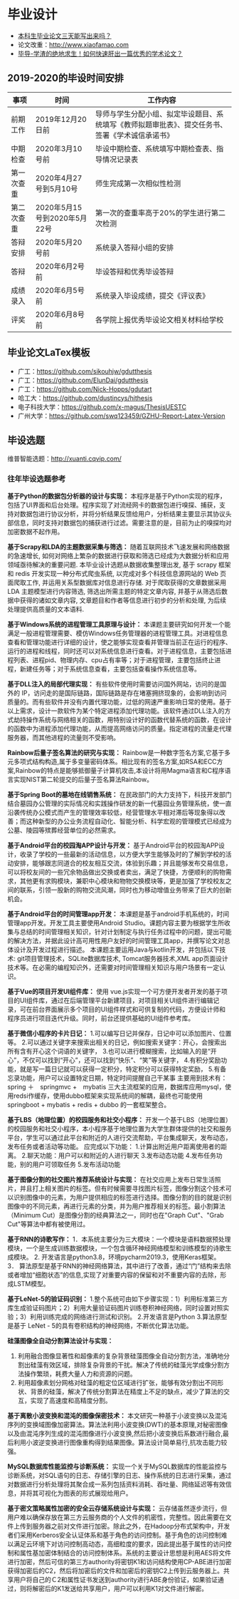 # 毕业设计
- [本科生毕业论文三天能写出来吗？](https://www.zhihu.com/question/318584992)
- 论文改重：http://www.xiaofamao.com
- [毕导-学渣的绝地求生！如何快速肝出一篇优秀的学术论文？](https://www.bilibili.com/video/BV1Sg4y1q79G)

## 2019-2020的毕设时间安排
<table>
<thead>
  <th>事项</th>
  <th>时间</th>
  <th>工作内容</th>
</thead>
<tbody>
  <tr>
    <td>前期工作</td>
    <td>2019年12月20日前</td>
    <td>导师与学生分配小组、拟定毕设题目、系统填写《教师拟题审批表》、提交任务书、签署《学术诚信承诺书》</td>
  </tr>
  <tr>
    <td>中期检查</td>
    <td>2020年3月10号前</td>
    <td>毕设中期检查、系统填写中期检查表、指导情况记录表</td>
  </tr>
  <tr>
    <td>第一次查重</td>
    <td>2020年4月27号到5月10号</td>
    <td>师生完成第一次相似性检测</td>
  </tr>
  <tr>
    <td>第二次查重</td>
    <td>2020年5月15号到2020年5月22号</td>
    <td>第一次的查重率高于20%的学生进行第二次检测</td>
  </tr>
  <tr>
    <td>答辩安排</td>
    <td>2020年5月20号前</td>
    <td>系统录入答辩小组的安排</td>
  </tr>
  <tr>
    <td>答辩</td>
    <td>2020年6月2号前</td>
    <td>毕设答辩和优秀毕设答辩</td>
  </tr>
  <tr>
    <td>成绩录入</td>
    <td>2020年6月5号前</td>
    <td>系统录入毕设成绩，提交《评议表》</td>
  </tr>
  <tr>
    <td>评奖</td>
    <td>2020年6月8号前</td>
    <td>各学院上报优秀毕设论文相关材料给学校</td>
  </tr>
</tbody>
</table>

## 毕业论文LaTex模板
- 广工：https://github.com/sikouhjw/gdutthesis
- 广工：https://github.com/ElunDai/gdutthesis
- 广工：https://github.com/Nick-Hopps/gdutart
- 哈工大：https://github.com/dustincys/hithesis
- 电子科技大学：https://github.com/x-magus/ThesisUESTC
- 广州大学：https://github.com/swq123459/GZHU-Report-Latex-Version

## 毕设选题
维普智能选题：http://xuanti.cqvip.com/

### 往年毕设选题参考
**基于Python的数据包分析器的设计与实现：**
本程序是基于Python实现的程序，包括了UI界面和后台处理。程序实现了对流经网卡的数据包进行嗅探、捕获，支持对数据包进行协议分析，并将分析结果反馈给用户，分析结果主要显示其协议头部信息，同时支持对数据包的捕获进行过滤。需要注意的是，目前为止的嗅探均对加密数据不起作用。

**基于Scrapy和LDA的主题数据采集与筛选：**
随着互联网技术飞速发展和网络数据的急速增长, 如何对网络上繁杂的数据进行获取和筛选已经成为大数据分析和应用领域亟待解决的重要问题. 本毕业设计选题从数据收集整理出发, 基于 scrapy 框架和 redis 开发实现一种分布式爬虫系统, 以完成对多个科技信息源网站的 Web 页面爬取工作, 并运用关系型数据库对信息进行存储. 对于爬取获得的文章数据采用 LDA 主题模型进行内容筛选, 筛选出所需主题的特定文章内容, 并基于从筛选后数据中获得的诸如文章内容, 文章题目和作者等信息进行初步的分析和处理, 为后续处理提供高质量的文本语料.

**基于Windows系统的进程管理工具原理与设计：**
本课题主要研究如何开发一个能满足一般进程管理需要、模仿Windows任务管理器的进程管理工具。对进程信息查看和管理功能进行详细的设计，使之能够实现查看并管理当前正在运行的程序、运行的进程和线程，同时还可以对系统信息进行查看。对于进程信息，主要包括进程列表、进程pid、物理内存、cpu占有率等；对于进程管理，主要包括终止进程，新建任务等；对于系统信息查看，主要包括查看操作系统信息等。

**基于DLL注入的局部代理实现：**
有些软件使用时需要访问国外网站，访问的是国外的 IP，访问走的是国际链路，国际链路是存在堵塞拥挤现象的，会影响到访问质量的。而有些软件并没有内置代理功能，过低的网速严重影响日常的使用。基于以上需求，设计一款软件为某个特定进程添加代理功能。该软件通过DLL注入的方式劫持操作系统与网络相关的函数，用特别设计好的函数代替系统的函数，在设计的函数中为进程添加代理功能，从而提高网络访问的质量。指定进程的流量走代理服务器，而其他进程的流量则不受影响。

**Rainbow后量子签名算法的研究与实现：**
Rainbow是一种数字签名方案,它基于多元多项式结构构造,属于多变量密码体系。相比现有的签名方案,如RSA和ECC方案,Rainbow的特点是能够抵御量子计算机攻击,本设计将用Magma语言和C程序语言实现NIST第二轮提交的后量子签名算法Rainbow。

**基于Spring Boot的墓地在线销售系统：**
在民政部门的大力支持下，科技开发部门结合墓园办公管理的实际情况和实践操作研发的新一代墓园业务管理系统，使一直沿袭传统办公模式而产生的管理效率较低，经营管理水平相对滞后等现象得以改善；而这种新型的办公业务流程自动化、智能分析、科学宏观的管理模式已经成为公墓、陵园等殡葬经营单位的必然需求。

**基于Android平台的校园淘APP设计与开发：**
基于Android平台的校园淘APP设计，收录了学校的一些最新的活动信息，以方便大学生能够及时的了解到学校的活动安排，能够跟志同道合的校友相互交流，体验到乐趣；并且能够发布交易信息，可以将校友间的一些冗余物品做出交换或者卖出，满足了快捷，方便顺利的购物需求，其他更有求购模块，兼职中心模块和物物交换模块等，更是加强了学校校友之间的联系，引领一股新的购物交流风潮，同时也为移动增值业务带来了巨大的创新机会。

**基于Android平台的时间管理app开发：**
本课题是基于android手机系统的，时间管理app开发。开发工具主要使用Android Studio。课题内容主要为根据学生所收集与总结的时间管理相关知识，针对计划制定与执行任务过程中的问题，提出可能的解决方法，并据此设计高可用性用户友好的时间管理工具app，并撰写论文对总体设计及开发过程进行描述。 本课题主要运用Java与kotlin开发，并包括以下技术: git项目管理技术，SQLite数据库技术, Tomcat服务器技术,XML app页面设计技术等。在必需的编程知识外，还需要对时间管理相关知识与用户场景有一定认识。

**基于Vue的项目开发UI组件库：**
使用 vue.js实现一个可方便开发者开发的基于项目的UI组件库，通过在后端管理平台新建项目，对项目相关UI组件进行编辑记录，可在前台界面展示多个项目的UI组件样式和可供复制的代码，方便设计师和程序员进行项目迭代升级。同时，前台还提供基础的UI组件参考库。

**基于微信小程序的卡片日记：**
1.可以编写日记并保存，日记中可以添加图片、位置等。 2.可以通过关键字来搜索出相关的日记，例如搜索关键字：开心，会搜索出所有含有开心这个词语的关键字， 3.也可以进行模糊搜索，比如输入的是“开心”，不仅可以找到“开心”，还可以找到“快乐”、“笑”等关键字， 4.有积分奖励功能，就是写一篇日记就可以获得一定积分，特定积分可以获得特定奖励， 5.有备忘录功能，用户可以设置特定日期，特定时间提醒自己干某事 主要用到技术有：spring ＋　springmvc +　mybatis 三大主流框架的应用，数据库应用mysql，使用redsi作缓存，使用dubbo框架来实现系统间的解耦，最终也可能使用springboot + mybatis + redis + dubbo 的一套框架整合。

**基于LBS（地理位置）的校园服务和社交小程序：**
开发一个基于LBS（地理位置）的校园服务和社交小程序，本小程序基于地理位置为大学生群体提供的社交和服务平台，学生可以通过此平台和附近的人进行交流帮助，平台集成聊天，发布动态，发布任务或者活动等功能。 应完成以下功能： 1.计算出附近用户距离使用者的距离。 2.聊天功能：用户可以和附近的人进行聊天 3.发布动态功能 4.发布任务功能，别的用户可领取任务 5.发布活动功能

**基于图像分割的社交图片推荐系统设计与实现：**
在社交应用上发布日常生活照片，并且打上相关图片的标签。但有时候需要寻找图片标签，图像分割这个技术可以识别图像中的元素，为用户提供相应的标签进行选择。图像分割的目的就是识别图像中的不同元素，再进行元素的分类，并为用户推荐相关的标签。最小割算法（Minimum Cut）是图像分割的经典算法之一，同时也在"Graph Cut"、"Grab Cut"等算法中都有被使用过。

**基于RNN的诗歌写作：**
1．本系统主要分为三大模块：一个模块是语料数据预处理模块，一个是生成训练数据模块，一个包含循环神经网络模型和训练模型的诗歌生成模块。 2. 开发语言是python3.8，环境pycharm2019.3，使用Keras框架。 3． 算法原型是基于RNN的神经网络算法，其中进行了改善，通过“门”结构来去除或者增加“细胞状态”的信息,实现了对重要内容的保留和对不重要内容的去除，形成LSTM模型。

**基于LeNet-5的验证码识别：**
1.整个系统可由如下步骤实现：1）利用标准第三方库生成验证码图片；2）利用大量验证码图片训练卷积神经网络，同时设置对照实验；3）利用训练完成的网络进行测试和识别。 2.开发语言是Python 3.算法原型是基于 LeNet - 5的具有卷积结构的神经网络，不断优化算法功能。

**硅藻图像全自动分割算法设计与实现：**
1. 利用融合图像显著性和超像素的复杂背景硅藻图像全自动分割方法，准确地分割出硅藻有效区域，排除复杂背景的干扰。解决了传统的硅藻光学成像分割方法操作繁琐，耗费大量人力和资源的问题。
2. 利用超像素划分网格对硅藻的粗定位区域进行扩张，能够有效分割出不同形状、背景的硅藻，解决了传统分割算法在精度上不足的缺点，减少了算法的交互，实现了高速度和高精度分割。

**基于离散小波变换和混沌的图像保密技术：**
本文研究一种基于小波变换以及混沌序列的变换域图像加密算法。算法法利用小波变换(DWT)的基本原理,对秘密图像以及由混沌序列生成的混沌图像进行小波变换,然后把小波变换后系数进行融合,最后利用小波逆变换进行图像重构得到结果图像。算法设计简单易行,抗攻击能力较强。

**MySQL数据库性能监控与诊断系统：**
实现一个关于MySQL数据库的性能监控与诊断系统，对SQL语句的日志、存储引擎的日志、操作系统的日志进行采集，通过对数据进行分析处理将其聚合成一系列包括资料消耗、吞吐量、网络延迟等有效信息，并将其可视化为图表的形式展现给用户。

**基于密文策略属性加密的安全云存储系统设计与实现：**
云存储虽然逐步流行，但用户难以确保存放在第三方云服务商的个人文件的机密性，完整性。因此需要在文件上传到服务器之前对文件进行加密。除此之外，在Hadoop分布式架构中，开发者们采用Kerberos安全认证体系和基于角色的访问控制。基于角色的访问控制难以满足云环境下对访问控制高动态，高细粒度的要求，因此提出基于属性的访问控制和属性基加密体制结合的访问控制体系。系统的主要设计思想是利用AES将文件进行加密，然后可信的第三方authority将密钥K1和访问结构使用CP-ABE进行加密获得加密后的C2，然后将加密后的文件和加密后的密钥C2上传到云服务器上。共享用户将自己的Ｃ2和属性证书发送到authority进行ABE身份验证，如果验证通过，则将解密后的K1发送给共享用户，用户可以利用K1对文件进行解密。
